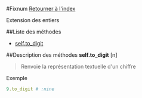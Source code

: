 #Fixnum
[Retourner à l'index](README.md)

Extension des entiers

##Liste des méthodes
*    [self.to_digit](#self.to_digit)


##Description des méthodes
**self.to_digit** [n]

> Renvoie la représentation textuelle d'un chiffre

  
> 



Exemple  
```ruby  
9.to_digit # :nine  
```



